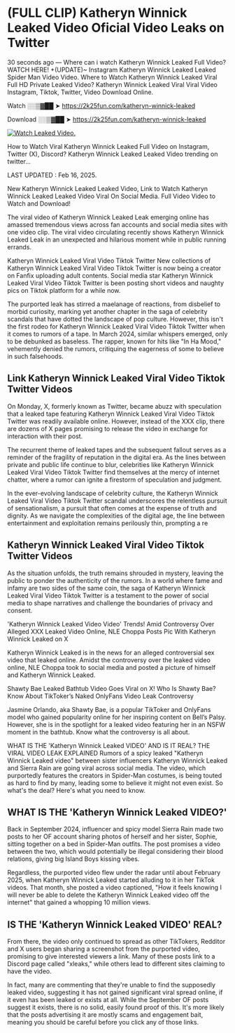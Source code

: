 # (FULL CLIP) Katheryn Winnick Leaked Video Oficial Video Leaks on Twitter

30 seconds ago — Where can i watch Katheryn Winnick Leaked Full Video? WATCH HERE! +(UPDATE)~ Instagram Katheryn Winnick Leaked Leaked Spider Man Video Video. Where to Watch Katheryn Winnick Leaked Viral Full HD Private Leaked Video? Katheryn Winnick Leaked Viral Viral Video Instagram, Tiktok, Twitter, Video Download Online.

Watch ░░▒▓██ ➤ https://2k25fun.com/katheryn-winnick-leaked

Download ░░▒▓██ ➤ https://2k25fun.com/katheryn-winnick-leaked

[![Watch Leaked Video.](https://miro.medium.com/v2/resize:fit:828/format:webp/1*cilzJN44JGOrTw9NJCrNHA.gif "Watch Leaked Video")](https://2k25fun.com/katheryn-winnick-leaked)

How to Watch Viral Katheryn Winnick Leaked Full Video on Instagram, Twitter (X), Discord? Katheryn Winnick Leaked Leaked Video trending on twitter...

LAST UPDATED : Feb 16, 2025.

New Katheryn Winnick Leaked Leaked Video, Link to Watch Katheryn Winnick Leaked Leaked Video Viral On Social Media. Full Video Video to Watch and Download!

The viral video of Katheryn Winnick Leaked Leak emerging online has amassed tremendous views across fan accounts and social media sites with one video clip. The viral video circulating recently shows Katheryn Winnick Leaked Leak in an unexpected and hilarious moment while in public running errands.

Katheryn Winnick Leaked Viral Video Tiktok Twitter New collections of Katheryn Winnick Leaked Viral Video Tiktok Twitter is now being a creator on Fanfix uploading adult contents. Social media star Katheryn Winnick Leaked Viral Video Tiktok Twitter is been posting short videos and naughty pics on Tiktok platform for a while now.

The purported leak has stirred a maelanage of reactions, from disbelief to morbid curiosity, marking yet another chapter in the saga of celebrity scandals that have dotted the landscape of pop culture. However, this isn't the first rodeo for Katheryn Winnick Leaked Viral Video Tiktok Twitter when it comes to rumors of a tape. In March 2024, similar whispers emerged, only to be debunked as baseless. The rapper, known for hits like "In Ha Mood," vehemently denied the rumors, critiquing the eagerness of some to believe in such falsehoods.

## Link Katheryn Winnick Leaked Viral Video Tiktok Twitter Videos

On Monday, X, formerly known as Twitter, became abuzz with speculation that a leaked tape featuring Katheryn Winnick Leaked Viral Video Tiktok Twitter was readily available online. However, instead of the XXX clip, there are dozens of X pages promising to release the video in exchange for interaction with their post.

The recurrent theme of leaked tapes and the subsequent fallout serves as a reminder of the fragility of reputation in the digital era. As the lines between private and public life continue to blur, celebrities like Katheryn Winnick Leaked Viral Video Tiktok Twitter find themselves at the mercy of internet chatter, where a rumor can ignite a firestorm of speculation and judgment.

In the ever-evolving landscape of celebrity culture, the Katheryn Winnick Leaked Viral Video Tiktok Twitter scandal underscores the relentless pursuit of sensationalism, a pursuit that often comes at the expense of truth and dignity. As we navigate the complexities of the digital age, the line between entertainment and exploitation remains perilously thin, prompting a re

##  Katheryn Winnick Leaked Viral Video Tiktok Twitter Videos

As the situation unfolds, the truth remains shrouded in mystery, leaving the public to ponder the authenticity of the rumors. In a world where fame and infamy are two sides of the same coin, the saga of Katheryn Winnick Leaked Viral Video Tiktok Twitter is a testament to the power of social media to shape narratives and challenge the boundaries of privacy and consent.

'Katheryn Winnick Leaked Video Video' Trends! Amid Controversy Over Alleged XXX Leaked Video Online, NLE Choppa Posts Pic With Katheryn Winnick Leaked on X

Katheryn Winnick Leaked is in the news for an alleged controversial sex video that leaked online. Amidst the controversy over the leaked video online, NLE Choppa took to social media and posted a picture of himself and Katheryn Winnick Leaked.

Shawty Bae Leaked Bathtub Video Goes Viral on X! Who Is Shawty Bae? Know About TikToker’s Naked OnlyFans Video Leak Controversy

Jasmine Orlando, aka Shawty Bae, is a popular TikToker and OnlyFans model who gained popularity online for her inspiring content on Bell’s Palsy. However, she is in the spotlight for a leaked video featuring her in an NSFW moment in the bathtub. Know what the controversy is all about.

WHAT IS THE 'Katheryn Winnick Leaked VIDEO' AND IS IT REAL? THE VIRAL VIDEO LEAK EXPLAINED Rumors of a spicy leaked "Katheryn Winnick Leaked video" between sister influencers Katheryn Winnick Leaked and Sierra Rain are going viral across social media. The video, which purportedly features the creators in Spider-Man costumes, is being touted as hard to find by many, leading some to believe it might not even exist. So what's the deal? Here's what you need to know.

## WHAT IS THE 'Katheryn Winnick Leaked VIDEO?'

Back in September 2024, influencer and spicy model Sierra Rain made two posts to her OF account sharing photos of herself and her sister, Sophie, sitting together on a bed in Spider-Man outfits. The post promises a video between the two, which would potentially be illegal considering their blood relations, giving big Island Boys kissing vibes.

Regardless, the purported video flew under the radar until about February 2025, when Katheryn Winnick Leaked started alluding to it in her TikTok videos. That month, she posted a video captioned, "How it feels knowing I will never be able to delete the Katheryn Winnick Leaked video off the internet" that gained a whopping 10 million views.

## IS THE 'Katheryn Winnick Leaked VIDEO' REAL?

From there, the video only continued to spread as other TikTokers, Redditor and X users began sharing a screenshot from the purported video, promising to give interested viewers a link. Many of these posts link to a Discord page called "xleaks," while others lead to different sites claiming to have the video.

In fact, many are commenting that they're unable to find the supposedly leaked video, suggesting it has not gained significant viral spread online, if it even has been leaked or exists at all. While the September OF posts suggest it exists, there is no solid, easily found proof of this. It's more likely that the posts advertising it are mostly scams and engagement bait, meaning you should be careful before you click any of those links.